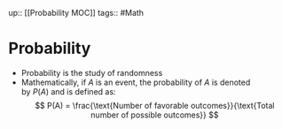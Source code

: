 up:: [[Probability MOC]]
tags:: #Math
# Probability
- Probability is the study of randomness
- Mathematically, if $A$ is an event, the probability of $A$ is denoted by $P(A)$ and is defined as:
$$ P(A) = \frac{\text{Number of favorable outcomes}}{\text{Total number of possible outcomes}} $$
